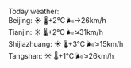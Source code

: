 Today weather:  
Beijing: ☀️ 🌡️+2°C 🌬️→26km/h  
Tianjin: ☀️ 🌡️+2°C 🌬️↘31km/h  
Shijiazhuang: ☀️ 🌡️+3°C 🌬️↘15km/h  
Tangshan: ☀️ 🌡️+1°C 🌬️↘26km/h  
